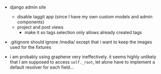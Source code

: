 - django admin site
    - disable taggit app (since I have my own custom models and admin components)
    - project and post views
        - make it so tags selection only allows already created tags

- .gitignore should ignore /media/ except that i want to keep the images used for the fixtures
- i am probably using graphene very ineffectively.  it seems highly unlikely that I am supposed to access `self._root`, let alone have to implement a default resolver for each field...
